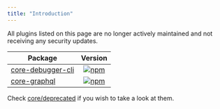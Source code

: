 ```yaml
---
title: "Introduction"
---
```


All plugins listed on this page are no longer actively maintained and not receiving any security updates.

| Package                                                                      |                                                               Version                                                                |
| ---------------------------------------------------------------------------- | :----------------------------------------------------------------------------------------------------------------------------------: |
| [core-debugger-cli](/guidebook/core/plugins/deprecated/core-debugger-cli.md) | [![npm](https://badgen.now.sh/npm/v/@arkecosystem/core-debugger-cli)](https://www.npmjs.com/package/@arkecosystem/core-debugger-cli) |
| [core-graphql](/guidebook/core/plugins/deprecated/core-graphql.md)           |      [![npm](https://badgen.now.sh/npm/v/@arkecosystem/core-graphql)](https://www.npmjs.com/package/@arkecosystem/core-graphql)      |

Check [core/deprecated](https://github.com/ArkEcosystem/core/tree/develop/deprecated) if you wish to take a look at them.
